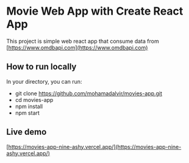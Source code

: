 # Movie Web App with Create React App

This project is simple web react app that consume data from [https://www.omdbapi.com](https://www.omdbapi.com)

## How to run locally

In your directory, you can run:

- git clone https://github.com/mohamadalvir/movies-app.git
- cd movies-app
- npm install
- npm start

## Live demo
[https://movies-app-nine-ashy.vercel.app/](https://movies-app-nine-ashy.vercel.app/)
